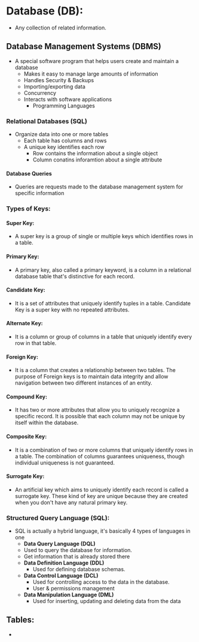 # Database (DB):
- Any collection of related information.

## Database Management Systems (DBMS)
- A special software program that helps users create and maintain a database
  - Makes it easy to manage large amounts of information
  - Handles Security & Backups
  - Importing/exporting data
  - Concurrency
  - Interacts with software applications
    - Programming Languages
  
### Relational Databases (SQL)
- Organize data into one or more tables
  - Each table has columns and rows
  - A unique key identifies each row
    - Row contains the information about a single object
    - Column conatins inforamtion about a single attribute
  
#### Database Queries
- Queries are requests made to the database management system for specific information

### Types of Keys:
#### Super Key:
- A super key is a group of single or multiple keys which identifies rows in a table.
#### Primary Key:
- A primary key, also called a primary keyword, is a column in a relational database table that's distinctive for each record.
#### Candidate Key:
- It is a set of attributes that uniquely identify tuples in a table. Candidate Key is a super key with no repeated attributes.
#### Alternate Key:
- It is a column or group of columns in a table that uniquely identify every row in that table.
#### Foreign Key:
- It is a column that creates a relationship between two tables. The purpose of Foreign keys is to maintain data integrity and allow navigation between two different instances of an entity.
#### Compound Key: 
- It has two or more attributes that allow you to uniquely recognize a specific record. It is possible that each column may not be unique by itself within the database.
#### Composite Key: 
- It is a combination of two or more columns that uniquely identify rows in a table. The combination of columns guarantees uniqueness, though individual uniqueness is not guaranteed.
#### Surrogate Key:
- An artificial key which aims to uniquely identify each record is called a surrogate key. These kind of key are unique because they are created when you don't have any natural primary key.

### Structured Query Language (SQL):
- SQL is actually a hybrid language, it's basically 4 types of languages in one
  -  **Data Query Language (DQL)**
    -  Used to query the database for information.
    -  Get information that is already stored there
  - **Data Definition Language (DDL)**
    - Used for defining database schemas.
  - **Data Control Language (DCL)**
    - Used for controlling access to the data in the database.
    - User & permissions management
  - **Data Manipulation Language (DML)**
    - Used for inserting, updating and deleting data from the data
   
## Tables:
- 
